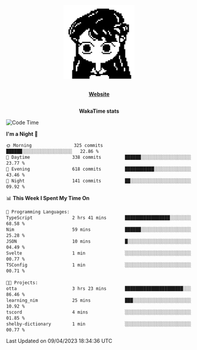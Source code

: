 ##

<p align="center">
  <img src="./person.gif" />
</p>

##

<div align="center">
  <p>
    <strong>
    <a href='https://domm.me'>Website</a>
    </strong>
  </p>
</div>

##

<div align="center">
  <p>
    <strong>
    WakaTime stats
    </strong>
  </p>
</div>

<!--START_SECTION:waka-->
![Code Time](http://img.shields.io/badge/Code%20Time-77%20hrs%201%20min-blue)

**I'm a Night 🦉** 

```text
🌞 Morning                325 commits         ██████░░░░░░░░░░░░░░░░░░░   22.86 % 
🌆 Daytime                338 commits         ██████░░░░░░░░░░░░░░░░░░░   23.77 % 
🌃 Evening                618 commits         ███████████░░░░░░░░░░░░░░   43.46 % 
🌙 Night                  141 commits         ██░░░░░░░░░░░░░░░░░░░░░░░   09.92 % 
```


📊 **This Week I Spent My Time On** 

```text
💬 Programming Languages: 
TypeScript               2 hrs 41 mins       █████████████████░░░░░░░░   68.58 % 
Nim                      59 mins             ██████░░░░░░░░░░░░░░░░░░░   25.28 % 
JSON                     10 mins             █░░░░░░░░░░░░░░░░░░░░░░░░   04.49 % 
Svelte                   1 min               ░░░░░░░░░░░░░░░░░░░░░░░░░   00.77 % 
TSConfig                 1 min               ░░░░░░░░░░░░░░░░░░░░░░░░░   00.71 % 

🐱‍💻 Projects: 
otta                     3 hrs 23 mins       ██████████████████████░░░   86.46 % 
learning_nim             25 mins             ███░░░░░░░░░░░░░░░░░░░░░░   10.92 % 
tscord                   4 mins              ░░░░░░░░░░░░░░░░░░░░░░░░░   01.85 % 
shelby-dictionary        1 min               ░░░░░░░░░░░░░░░░░░░░░░░░░   00.77 % 
```


 Last Updated on 09/04/2023 18:34:36 UTC
<!--END_SECTION:waka-->

